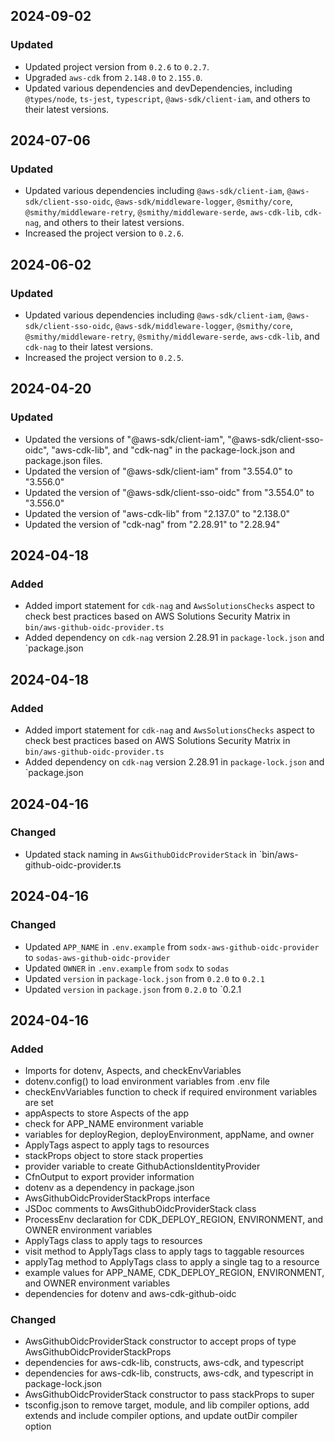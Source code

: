 ## 2024-09-02

### Updated
- Updated project version from `0.2.6` to `0.2.7`.
- Upgraded `aws-cdk` from `2.148.0` to `2.155.0`.
- Updated various dependencies and devDependencies, including `@types/node`, `ts-jest`, `typescript`, `@aws-sdk/client-iam`, and others to their latest versions.

## 2024-07-06

### Updated
- Updated various dependencies including `@aws-sdk/client-iam`, `@aws-sdk/client-sso-oidc`, `@aws-sdk/middleware-logger`, `@smithy/core`, `@smithy/middleware-retry`, `@smithy/middleware-serde`, `aws-cdk-lib`, `cdk-nag`, and others to their latest versions.
- Increased the project version to `0.2.6`.

## 2024-06-02

### Updated
- Updated various dependencies including `@aws-sdk/client-iam`, `@aws-sdk/client-sso-oidc`, `@aws-sdk/middleware-logger`, `@smithy/core`, `@smithy/middleware-retry`, `@smithy/middleware-serde`, `aws-cdk-lib`, and `cdk-nag` to their latest versions.
- Increased the project version to `0.2.5`.

## 2024-04-20

### Updated
- Updated the versions of "@aws-sdk/client-iam", "@aws-sdk/client-sso-oidc", "aws-cdk-lib", and "cdk-nag" in the package-lock.json and package.json files.
- Updated the version of "@aws-sdk/client-iam" from "3.554.0" to "3.556.0"
- Updated the version of "@aws-sdk/client-sso-oidc" from "3.554.0" to "3.556.0"
- Updated the version of "aws-cdk-lib" from "2.137.0" to "2.138.0"
- Updated the version of "cdk-nag" from "2.28.91" to "2.28.94"

## 2024-04-18

### Added
- Added import statement for `cdk-nag` and `AwsSolutionsChecks` aspect to check best practices based on AWS Solutions Security Matrix in `bin/aws-github-oidc-provider.ts`
- Added dependency on `cdk-nag` version 2.28.91 in `package-lock.json` and `package.json

## 2024-04-18

### Added
- Added import statement for `cdk-nag` and `AwsSolutionsChecks` aspect to check best practices based on AWS Solutions Security Matrix in `bin/aws-github-oidc-provider.ts`
- Added dependency on `cdk-nag` version 2.28.91 in `package-lock.json` and `package.json

## 2024-04-16

### Changed
- Updated stack naming in `AwsGithubOidcProviderStack` in `bin/aws-github-oidc-provider.ts

## 2024-04-16

### Changed
- Updated `APP_NAME` in `.env.example` from `sodx-aws-github-oidc-provider` to `sodas-aws-github-oidc-provider`
- Updated `OWNER` in `.env.example` from `sodx` to `sodas`
- Updated `version` in `package-lock.json` from `0.2.0` to `0.2.1`
- Updated `version` in `package.json` from `0.2.0` to `0.2.1

## 2024-04-16

### Added
- Imports for dotenv, Aspects, and checkEnvVariables
- dotenv.config() to load environment variables from .env file
- checkEnvVariables function to check if required environment variables are set
- appAspects to store Aspects of the app
- check for APP_NAME environment variable
- variables for deployRegion, deployEnvironment, appName, and owner
- ApplyTags aspect to apply tags to resources
- stackProps object to store stack properties
- provider variable to create GithubActionsIdentityProvider
- CfnOutput to export provider information
- dotenv as a dependency in package.json
- AwsGithubOidcProviderStackProps interface
- JSDoc comments to AwsGithubOidcProviderStack class
- ProcessEnv declaration for CDK_DEPLOY_REGION, ENVIRONMENT, and OWNER environment variables
- ApplyTags class to apply tags to resources
- visit method to ApplyTags class to apply tags to taggable resources
- applyTag method to ApplyTags class to apply a single tag to a resource
- example values for APP_NAME, CDK_DEPLOY_REGION, ENVIRONMENT, and OWNER environment variables
- dependencies for dotenv and aws-cdk-github-oidc

### Changed
- AwsGithubOidcProviderStack constructor to accept props of type AwsGithubOidcProviderStackProps
- dependencies for aws-cdk-lib, constructs, aws-cdk, and typescript
- dependencies for aws-cdk-lib, constructs, aws-cdk, and typescript in package-lock.json
- AwsGithubOidcProviderStack constructor to pass stackProps to super
- tsconfig.json to remove target, module, and lib compiler options, add extends and include compiler options, and update outDir compiler option